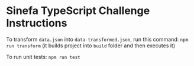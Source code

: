 # Sinefa TypeScript Challenge Instructions

To transform `data.json` into `data-transformed.json`, run this command: ``npm run transform`` (it builds project into `build` folder and then executes it)


To run unit tests: ``npm run test``
